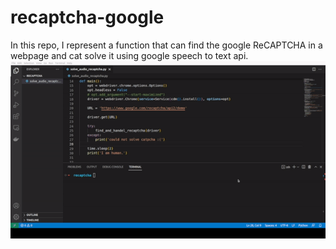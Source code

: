 # recaptcha-google
In this repo, I represent a function that can find the google ReCAPTCHA in a webpage and cat solve it using google speech to text api.
<br>
![Kiku](demo.gif)